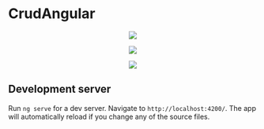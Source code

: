 # CrudAngular

<p align="center">
<img src="https://github.com/renatachagasc/crud-angular/src/assets/1.PNG"/>
</p>

<p align="center">
<img src="https://github.com/renatachagasc/crud-angular/src/assets/2.PNG"/>
</p>

<p align="center">
<img src="https://github.com/renatachagasc/crud-angular/src/assets/3.PNG"/>
</p>


## Development server

Run `ng serve` for a dev server. Navigate to `http://localhost:4200/`. The app will automatically reload if you change any of the source files.
